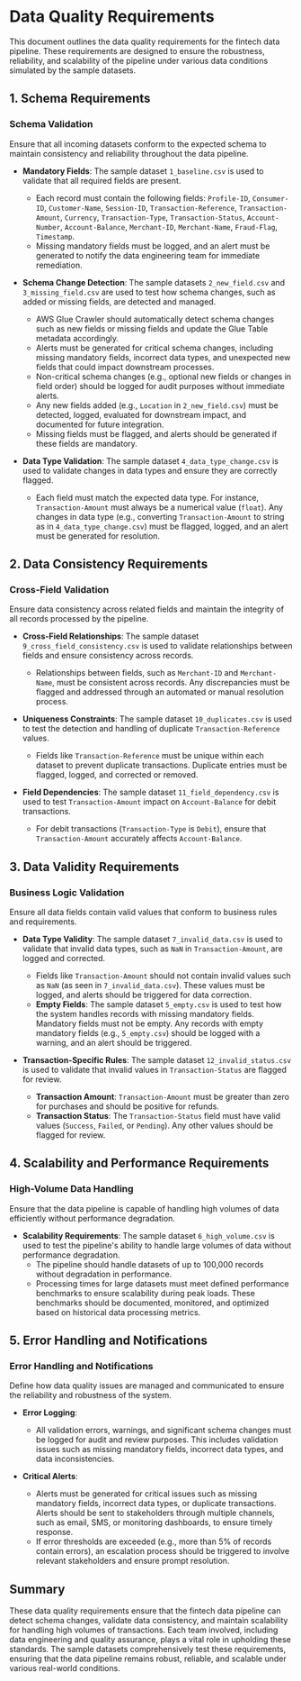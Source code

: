 # Data Quality Requirements

This document outlines the data quality requirements for the fintech data pipeline. These requirements are designed to ensure the robustness, reliability, and scalability of the pipeline under various data conditions simulated by the sample datasets.

## 1. Schema Requirements

### Schema Validation
Ensure that all incoming datasets conform to the expected schema to maintain consistency and reliability throughout the data pipeline.

- **Mandatory Fields**: The sample dataset `1_baseline.csv` is used to validate that all required fields are present.
  - Each record must contain the following fields: `Profile-ID`, `Consumer-ID`, `Customer-Name`, `Session-ID`, `Transaction-Reference`, `Transaction-Amount`, `Currency`, `Transaction-Type`, `Transaction-Status`, `Account-Number`, `Account-Balance`, `Merchant-ID`, `Merchant-Name`, `Fraud-Flag`, `Timestamp`.
  - Missing mandatory fields must be logged, and an alert must be generated to notify the data engineering team for immediate remediation.

- **Schema Change Detection**: The sample datasets `2_new_field.csv` and `3_missing_field.csv` are used to test how schema changes, such as added or missing fields, are detected and managed.
  - AWS Glue Crawler should automatically detect schema changes such as new fields or missing fields and update the Glue Table metadata accordingly.
  - Alerts must be generated for critical schema changes, including missing mandatory fields, incorrect data types, and unexpected new fields that could impact downstream processes.
  - Non-critical schema changes (e.g., optional new fields or changes in field order) should be logged for audit purposes without immediate alerts.
  - Any new fields added (e.g., `Location` in `2_new_field.csv`) must be detected, logged, evaluated for downstream impact, and documented for future integration.
  - Missing fields must be flagged, and alerts should be generated if these fields are mandatory.

- **Data Type Validation**: The sample dataset `4_data_type_change.csv` is used to validate changes in data types and ensure they are correctly flagged.
  - Each field must match the expected data type. For instance, `Transaction-Amount` must always be a numerical value (`float`). Any changes in data type (e.g., converting `Transaction-Amount` to string as in `4_data_type_change.csv`) must be flagged, logged, and an alert must be generated for resolution.

## 2. Data Consistency Requirements

### Cross-Field Validation
Ensure data consistency across related fields and maintain the integrity of all records processed by the pipeline.

- **Cross-Field Relationships**: The sample dataset `9_cross_field_consistency.csv` is used to validate relationships between fields and ensure consistency across records.
  - Relationships between fields, such as `Merchant-ID` and `Merchant-Name`, must be consistent across records. Any discrepancies must be flagged and addressed through an automated or manual resolution process.

- **Uniqueness Constraints**: The sample dataset `10_duplicates.csv` is used to test the detection and handling of duplicate `Transaction-Reference` values.
  - Fields like `Transaction-Reference` must be unique within each dataset to prevent duplicate transactions. Duplicate entries must be flagged, logged, and corrected or removed.

- **Field Dependencies**: The sample dataset `11_field_dependency.csv` is used to test `Transaction-Amount` impact on `Account-Balance` for debit transactions.
  - For debit transactions (`Transaction-Type` is `Debit`), ensure that `Transaction-Amount` accurately affects `Account-Balance`.

## 3. Data Validity Requirements

### Business Logic Validation
Ensure all data fields contain valid values that conform to business rules and requirements.

- **Data Type Validity**: The sample dataset `7_invalid_data.csv` is used to validate that invalid data types, such as `NaN` in `Transaction-Amount`, are logged and corrected.
  - Fields like `Transaction-Amount` should not contain invalid values such as `NaN` (as seen in `7_invalid_data.csv`). These values must be logged, and alerts should be triggered for data correction.
  - **Empty Fields**: The sample dataset `5_empty.csv` is used to test how the system handles records with missing mandatory fields. Mandatory fields must not be empty. Any records with empty mandatory fields (e.g., `5_empty.csv`) should be logged with a warning, and an alert should be triggered.

- **Transaction-Specific Rules**: The sample dataset `12_invalid_status.csv` is used to validate that invalid values in `Transaction-Status` are flagged for review.
  - **Transaction Amount**: `Transaction-Amount` must be greater than zero for purchases and should be positive for refunds.
  - **Transaction Status**: The `Transaction-Status` field must have valid values (`Success`, `Failed`, or `Pending`). Any other values should be flagged for review.

## 4. Scalability and Performance Requirements

### High-Volume Data Handling
Ensure that the data pipeline is capable of handling high volumes of data efficiently without performance degradation.

- **Scalability Requirements**: The sample dataset `6_high_volume.csv` is used to test the pipeline's ability to handle large volumes of data without performance degradation.
  - The pipeline should handle datasets of up to 100,000 records without degradation in performance.
  - Processing times for large datasets must meet defined performance benchmarks to ensure scalability during peak loads. These benchmarks should be documented, monitored, and optimized based on historical data processing metrics.

## 5. Error Handling and Notifications

### Error Handling and Notifications
Define how data quality issues are managed and communicated to ensure the reliability and robustness of the system.

- **Error Logging**:
  - All validation errors, warnings, and significant schema changes must be logged for audit and review purposes. This includes validation issues such as missing mandatory fields, incorrect data types, and data inconsistencies.

- **Critical Alerts**:
  - Alerts must be generated for critical issues such as missing mandatory fields, incorrect data types, or duplicate transactions. Alerts should be sent to stakeholders through multiple channels, such as email, SMS, or monitoring dashboards, to ensure timely response.
  - If error thresholds are exceeded (e.g., more than 5% of records contain errors), an escalation process should be triggered to involve relevant stakeholders and ensure prompt resolution.

## Summary
These data quality requirements ensure that the fintech data pipeline can detect schema changes, validate data consistency, and maintain scalability for handling high volumes of transactions. Each team involved, including data engineering and quality assurance, plays a vital role in upholding these standards. The sample datasets comprehensively test these requirements, ensuring that the data pipeline remains robust, reliable, and scalable under various real-world conditions.

